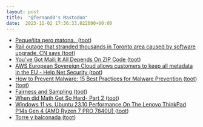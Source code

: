 ```yaml
---
layout: post
title:  "@fernand0's Mastodon"
date:  2023-11-02 17:36:33.022000+00:00
---
```

*  [Pequeñita pero matona.  ](https://avecesunafoto.wordpress.com/2023/11/02/pequenita-pero-matona) ([toot](https://mastodon.social/@fernand0/111342163920202289))
*  [Rail outage that stranded thousands in Toronto area caused by software upgrade, CN says ](https://www.theglobeandmail.com/business/article-reason-for-rail-outage-still-under-investigation-after-thousands) ([toot](https://mastodon.social/@fernand0/111342110366970624))
*  [You’ve Got Mail: It All Depends On ZIP Code ](https://hackaday.com/2023/10/12/youve-got-mail-it-all-depends-on-zip-code) ([toot](https://mastodon.social/@fernand0/111341941857237140))
*  [AWS European Sovereign Cloud allows customers to keep all metadata in the EU - Help Net Security ](https://www.helpnetsecurity.com/2023/10/25/aws-european-sovereign-cloud) ([toot](https://mastodon.social/@fernand0/111341557070286820))
*  [How to Prevent Malware: 15 Best Practices for Malware Prevention ](https://www.esecurityplanet.com/threats/how-to-prevent-malware) ([toot](https://mastodon.social/@fernand0/111341447189844643))
*  [ ](https://mastodon.social/users/fernand0/statuses/111341362023121209/activity) ([toot](https://mastodon.social/users/fernand0/statuses/111341362023121209/activity))
*  [Fairness and Sampling ](https://rjlipton.wpcomstaging.com/2023/10/16/fairness-and-sampling) ([toot](https://mastodon.social/@fernand0/111341228022582990))
*  [When did Math Get So Hard- Part 2 ](https://blog.computationalcomplexity.org/2023/10/when-did-math-get-so-hard-part-2.htm) ([toot](https://mastodon.social/@fernand0/111340870087298053))
*  [Windows 11 vs. Ubuntu 23.10 Performance On The Lenovo ThinkPad P14s Gen 4 (AMD Ryzen 7 PRO 7840U) ](https://www.phoronix.com/review/thinkpad-p14s-gen4-linux/) ([toot](https://mastodon.social/@fernand0/111340801196049308))
*  [Torre y balconada ](https://www.flickr.com/photos/fernand0/53267119516) ([toot](https://mastodon.social/@fernand0/111340792465868949))
